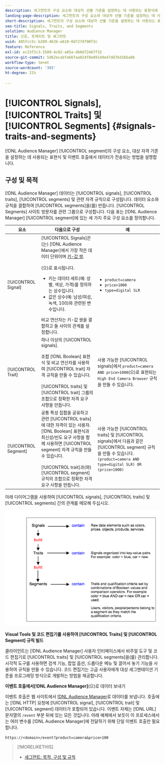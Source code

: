 ```yaml
---
description: 세그먼트의 구성 요소와 대상자 선별 기준을 설정하는 데 사용되는 표현식에 대해 알아봅니다. 또한 데이터가 전송되는 방식에 대한 정보를 살펴보십시오.
landing-page-description: 세그먼트의 구성 요소와 대상자 선별 기준을 설정하는 데 사용되는 표현식에 대해 알아봅니다. 또한 데이터가 전송되는 방식에 대한 정보를 살펴보십시오.
short-description: 세그먼트의 구성 요소와 대상자 선별 기준을 설정하는 데 사용되는 표현식에 대해 알아봅니다. 또한 데이터가 전송되는 방식에 대한 정보를 살펴보십시오.
seo-title: Signals, Traits, and Segments
solution: Audience Manager
title: 신호, 트레이트 및 세그먼트
uuid: 485fcc5c-b289-463b-a610-0d727df90f3c
feature: Reference
exl-id: ec33f2c3-1589-4c02-a85a-db0d72467f32
source-git-commit: 5d62ecabfe66faa024f8e89149e47dd76d1bba86
workflow-type: tm+mt
source-wordcount: '393'
ht-degree: 21%

---
```


# [!UICONTROL Signals], [!UICONTROL Traits] 및 [!UICONTROL Segments] {#signals-traits-and-segments}

[!DNL Audience Manager] [!UICONTROL segment]의 구성 요소, 대상 자격 기준을 설정하는 데 사용되는 표현식 및 이벤트 호출에서 데이터가 전송되는 방법을 설명합니다.

## 구성 및 목적

[!DNL Audience Manager] 데이터는 [!UICONTROL signals], [!UICONTROL traits], [!UICONTROL segments] 및 관련 자격 규칙으로 구성됩니다. 데이터 요소와 규칙을 결합하여 [!UICONTROL segments]을(를) 만듭니다. [!UICONTROL Segments] 사이트 방문자를 관련 그룹으로 구성합니다. 다음 표는 [!DNL Audience Manager] [!UICONTROL segment]에 있는 세 가지 주요 구성 요소를 정의합니다.

| 요소 | 다음으로 구성 | 예 |
|---|---|---|
| [!UICONTROL Signal] | [!UICONTROL Signals]은(는) [!DNL Audience Manager]에서 가장 작은 데이터 단위이며 [키-값 쌍](../reference/key-value-pairs-explained.md).<br><br>(으)로 표시됩니다.<ul><li>키는 데이터 세트(예: 성별, 색상, 가격)를 정의하는 상수입니다.</li><li>값은 상수(예: 남성/여성, 녹색, 100)와 관련된 변수입니다.</li></ul>비교 연산자는 키-값 쌍을 결합하고 둘 사이의 관계를 설정합니다. | <ul><li>`product=camera`</li><li>`price>1000`</li><li>`type=digital SLR`</li></ul> |
| [!UICONTROL Trait] | 하나 이상의 [!UICONTROL signals].<br><br> 조합 [!DNL Boolean] 표현식 및 비교 연산자를 사용하여 [!UICONTROL trait] 자격 규칙을 만들 수 있습니다. <br><br>[!UICONTROL traits] 및 [!UICONTROL trait] 그룹의 조합으로 정확한 자격 요구 사항을 만듭니다. | 사용 가능한 [!UICONTROL signals]에서 `product=camera AND price>1000`(으)로 표현되는 `High End Camera Browser` 규칙을 만들 수 있습니다. |
| [!UICONTROL Segment] | 공통 특성 집합을 공유하고 관련 [!UICONTROL traits]에 대한 자격이 있는 사용자. [!DNL Boolean] 표현식과 최신성/빈도 요구 사항을 함께 사용하면 [!UICONTROL segment] 자격 규칙을 만들 수 있습니다.<br><br> [!UICONTROL trait]과(와) [!UICONTROL segment] 규칙의 조합으로 정확한 자격 요구 사항을 만듭니다. | 사용 가능한 [!UICONTROL traits] 및 [!UICONTROL signals]에서 다음과 같은 [!UICONTROL segment] 규칙을 만들 수 있습니다.`(product=camera AND type=digital SLR) OR (price>1000)` |

아래 다이어그램을 사용하여 [!UICONTROL signals], [!UICONTROL traits] 및 [!UICONTROL segments] 간의 관계를 메모해 두십시오.

![](assets/signals-traits-segments.png)

**Visual Tools 및 코드 편집기를 사용하여 [!UICONTROL Traits] 및 [!UICONTROL Segment] 규칙 빌드**

클라이언트는 [!DNL Audience Manager] 사용자 인터페이스에서 비주얼 도구 및 코드 편집기로 [!UICONTROL traits] 및 [!UICONTROL segments]을(를) 관리합니다. 시각적 도구를 사용하면 검색 기능, 팝업 옵션, 드롭다운 메뉴 및 끌어서 놓기 기능을 사용하여 규칙을 만들 수 있습니다. 코드 편집기는 고급 사용자에게 대상 세그멘테이션 기준을 프로그래밍 방식으로 개발하는 방법을 제공합니다.

**이벤트 호출에서[!DNL Audience Manager]**(으)로 데이터 보내기

이벤트 호출은 웹 사이트에서 [!DNL Audience Manager](으)로 데이터를 보냅니다. 호출에는 [!DNL HTTP] 요청에 [!UICONTROL signal], [!UICONTROL trait] 및 [!UICONTROL segment] 데이터가 포함되어 있습니다. 이벤트 자체는 [!DNL URL] 문자열의 `/event` 부분 뒤에 있는 모든 것입니다. 아래 예제에서 보듯이 이 프로세스에서는 여러 변수를 [!DNL Audience Manager]에 전달하기 위해 단일 이벤트 호출만 필요합니다.

`https://<domain>/event?product=camera&price>100`

>[!MORELIKETHIS]
>
>* [세그먼트: 목적, 구성 및 규칙](../features/segments/segments-purpose.md)
